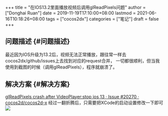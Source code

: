 +++
title = "在IOS13.2里面播放视频后调用glReadPixels问题"
author = ["Donghai Ruan"]
date = 2019-11-19T17:10:00+08:00
lastmod = 2021-06-16T10:18:26+08:00
tags = ["cocos2dx"]
categories = ["笔记"]
draft = false
+++

## 问题描述 {#问题描述}

最近因为IOS升级为13.2后，视频无法正常播放，跟往常一样去cocos2dx/github/issues上去找到对应的request合并，
一切都很顺利，但当我使用到截图的时候（调用glReadPixels），程序就崩溃了。
<!--more-->


## 解决方案 {#解决方案}

[glReadPixels crash after VideoPlayer:stop ios 13 · Issue #20270 · cocos2d/cocos2d-x](https://github.com/cocos2d/cocos2d-x/issues/20270)
经过一翻折腾后，只需要把XCode的启动设置修改一下即可
![](/images/glreadpixels-after-videoplayer/file.png)
